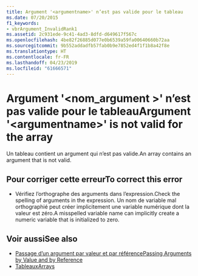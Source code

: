 ```yaml
---
title: Argument '<argumentname>' n’est pas valide pour le tableau
ms.date: 07/20/2015
f1_keywords:
- vbrArgument_InvalidRank1
ms.assetid: 2c931ede-9c41-4ad3-8dfd-d649617f567c
ms.openlocfilehash: 4be82f26885d077e0b6539a59fa00640660b72aa
ms.sourcegitcommit: 9b552addadfb57fab0b9e7852ed4f1f1b8a42f8e
ms.translationtype: HT
ms.contentlocale: fr-FR
ms.lasthandoff: 04/23/2019
ms.locfileid: "61666571"
---
```

# <a name="argument-argumentname-is-not-valid-for-the-array"></a><span data-ttu-id="f1c19-102">Argument '\<nom_argument >' n’est pas valide pour le tableau</span><span class="sxs-lookup"><span data-stu-id="f1c19-102">Argument '\<argumentname>' is not valid for the array</span></span>
<span data-ttu-id="f1c19-103">Un tableau contient un argument qui n’est pas valide.</span><span class="sxs-lookup"><span data-stu-id="f1c19-103">An array contains an argument that is not valid.</span></span>  
  
## <a name="to-correct-this-error"></a><span data-ttu-id="f1c19-104">Pour corriger cette erreur</span><span class="sxs-lookup"><span data-stu-id="f1c19-104">To correct this error</span></span>  
  
- <span data-ttu-id="f1c19-105">Vérifiez l’orthographe des arguments dans l’expression.</span><span class="sxs-lookup"><span data-stu-id="f1c19-105">Check the spelling of arguments in the expression.</span></span> <span data-ttu-id="f1c19-106">Un nom de variable mal orthographié peut créer implicitement une variable numérique dont la valeur est zéro.</span><span class="sxs-lookup"><span data-stu-id="f1c19-106">A misspelled variable name can implicitly create a numeric variable that is initialized to zero.</span></span>  
  
## <a name="see-also"></a><span data-ttu-id="f1c19-107">Voir aussi</span><span class="sxs-lookup"><span data-stu-id="f1c19-107">See also</span></span>

- [<span data-ttu-id="f1c19-108">Passage d’un argument par valeur et par référence</span><span class="sxs-lookup"><span data-stu-id="f1c19-108">Passing Arguments by Value and by Reference</span></span>](../../visual-basic/programming-guide/language-features/procedures/passing-arguments-by-value-and-by-reference.md)
- [<span data-ttu-id="f1c19-109">Tableaux</span><span class="sxs-lookup"><span data-stu-id="f1c19-109">Arrays</span></span>](../../visual-basic/programming-guide/language-features/arrays/index.md)
